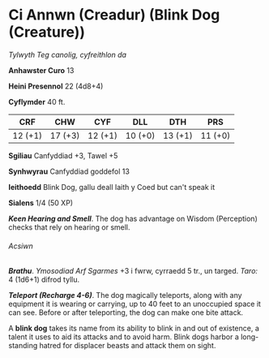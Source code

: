 # Ci Annwn (Creadur) (Blink Dog (Creature))

*Tylwyth Teg canolig, cyfreithlon da*

**Anhawster Curo** 13

**Heini Presennol** 22 (4d8+4)

**Cyflymder** 40 ft.

| CRF     | CHW     | CYF     | DLL     | DTH     | PRS     |
|---------|---------|---------|---------|---------|---------|
| 12 (+1) | 17 (+3) | 12 (+1) | 10 (+0) | 13 (+1) | 11 (+0) |

**Sgiliau** Canfyddiad +3, Tawel +5

**Synhwyrau** Canfyddiad goddefol 13

**Ieithoedd** Blink Dog, gallu deall Iaith y Coed but can't speak it

**Sialens** 1/4 (50 XP)

***Keen Hearing and Smell***. The dog has advantage on Wisdom (Perception) checks that rely on hearing or smell.

###### Acsiwn

***Brathu***. *Ymosodiad Arf Sgarmes* +3 i fwrw, cyrraedd 5 tr., un targed. *Taro:* 4 (1d6+1) difrod tyllu.

***Teleport (Recharge 4-6)***. The dog magically teleports, along with any equipment it is wearing or carrying, up to 40 feet to an unoccupied space it can see. Before or after teleporting, the dog can make one bite attack.

A **blink dog** takes its name from its ability to blink in and out of existence, a talent it uses to aid its attacks and to avoid harm. Blink dogs harbor a long- standing hatred for displacer beasts and attack them on sight.